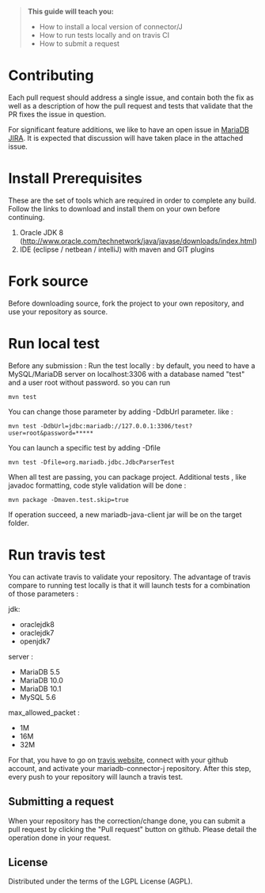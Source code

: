 
> **This guide will teach you:**
> * How to install a local version of connector/J
> * How to run tests locally and on travis CI
> * How to submit a request

# Contributing

Each pull request should address a single issue, and contain both the fix as well as a description of how the pull request and tests that validate that the PR fixes the issue in question.

For significant feature additions, we like to have an open issue in [MariaDB JIRA](https://mariadb.atlassian.net/secure/RapidBoard.jspa?projectKey=CONJ). It is expected that discussion will have taken place in the attached issue.

# Install Prerequisites

These are the set of tools which are required in order to complete any build.  Follow the links to download and install them on your own before continuing.

1. Oracle JDK 8 (http://www.oracle.com/technetwork/java/javase/downloads/index.html)
2. IDE (eclipse / netbean / intelliJ) with maven and GIT plugins

# Fork source

Before downloading source, fork the project to your own repository, and use your repository as source.  


# Run local test

Before any submission :
Run the test locally : by default, you need to have a MySQL/MariaDB server on localhost:3306 with a database named "test" and a user root without password.
so you can run 
    
    mvn test
    
You can change those parameter by adding -DdbUrl parameter. like : 
 
    mvn test -DdbUrl=jdbc:mariadb://127.0.0.1:3306/test?user=root&password=*****
    
You can launch a specific test by adding -Dfile

    mvn test -Dfile=org.mariadb.jdbc.JdbcParserTest
    
When all test are passing, you can package project.
Additional tests , like javadoc formatting, code style validation will be done : 
  
    mvn package -Dmaven.test.skip=true
    
If operation succeed, a new mariadb-java-client jar will be on the target folder.
  
# Run travis test
    
You can activate travis to validate your repository. 
The advantage of travis compare to running test locally is that it will launch tests for a combination of those parameters : 

jdk:
* oraclejdk8
* oraclejdk7
* openjdk7

server :
* MariaDB 5.5
* MariaDB 10.0
* MariaDB 10.1
* MySQL 5.6

max_allowed_packet : 
* 1M
* 16M
* 32M

For that, you have to go on [travis website](https://travis-ci.org), connect with your github account, and activate your mariadb-connector-j repository. 
After this step, every push to your repository will launch a travis test. 

## Submitting a request

When your repository has the correction/change done, you can submit a pull request by clicking the "Pull request" button on github. 
Please detail the operation done in your request. 

## License

Distributed under the terms of the LGPL License (AGPL).
